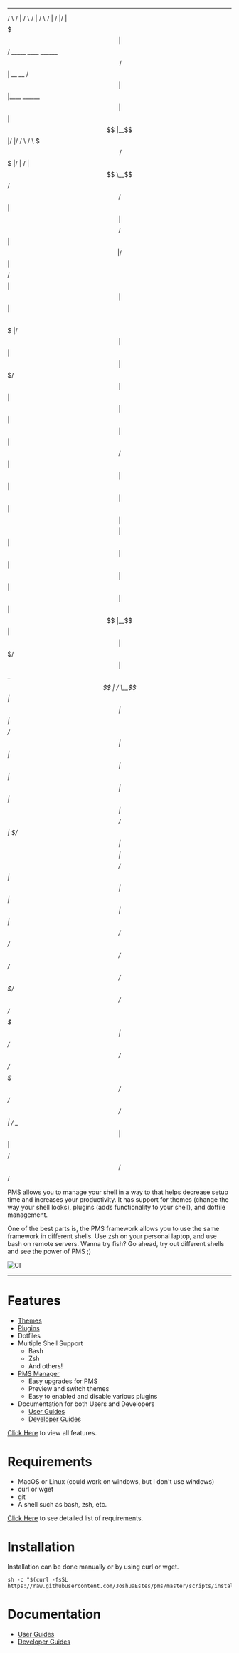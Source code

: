 _______   __                           __       __              ______   __                  __  __
/       \ /  |                         /  \     /  |            /      \ /  |                /  |/  |
$$$$$$$  |$$/  _____  ____    ______   $$  \   /$$ | __    __  /$$$$$$  |$$ |____    ______  $$ |$$ |
$$ |__$$ |/  |/     \/    \  /      \  $$$  \ /$$$ |/  |  /  | $$ \__$$/ $$      \  /      \ $$ |$$ |
$$    $$/ $$ |$$$$$$ $$$$  |/$$$$$$  | $$$$  /$$$$ |$$ |  $$ | $$      \ $$$$$$$  |/$$$$$$  |$$ |$$ |
$$$$$$$/  $$ |$$ | $$ | $$ |$$ |  $$ | $$ $$ $$/$$ |$$ |  $$ |  $$$$$$  |$$ |  $$ |$$    $$ |$$ |$$ |
$$ |      $$ |$$ | $$ | $$ |$$ |__$$ | $$ |$$$/ $$ |$$ \__$$ | /  \__$$ |$$ |  $$ |$$$$$$$$/ $$ |$$ |
$$ |      $$ |$$ | $$ | $$ |$$    $$/  $$ | $/  $$ |$$    $$ | $$    $$/ $$ |  $$ |$$       |$$ |$$ |
$$/       $$/ $$/  $$/  $$/ $$$$$$$/   $$/      $$/  $$$$$$$ |  $$$$$$/  $$/   $$/  $$$$$$$/ $$/ $$/
                            $$ |                    /  \__$$ |
                            $$ |                    $$    $$/
                            $$/                      $$$$$$/

PMS allows you to manage your shell in a way to that helps decrease setup time
and increases your productivity. It has support for themes (change the way your
shell looks), plugins (adds functionality to your shell), and dotfile
management.

One of the best parts is, the PMS framework allows you to use the same
framework in different shells. Use zsh on your personal laptop, and use bash on
remote servers. Wanna try fish? Go ahead, try out different shells and see the
power of PMS ;)

![CI](https://github.com/JoshuaEstes/pms/workflows/CI/badge.svg?branch=master)

---

# Features

* [Themes](https://joshuaestes.github.io/pms/themes.html)
* [Plugins](https://joshuaestes.github.io/pms/plugins.html)
* Dotfiles
* Multiple Shell Support
  * Bash
  * Zsh
  * And others!
* [PMS Manager](https://joshuaestes.github.io/pms/pms-manager.html)
  * Easy upgrades for PMS
  * Preview and switch themes
  * Easy to enabled and disable various plugins
* Documentation for both Users and Developers
  * [User Guides](https://joshuaestes.github.io/pms/)
  * [Developer Guides](https://github.com/JoshuaEstes/pms/wiki)

[Click Here](https://joshuaestes.github.io/pms/features.html) to view all
features.

# Requirements

* MacOS or Linux (could work on windows, but I don't use windows)
* curl or wget
* git
* A shell such as bash, zsh, etc.

[Click Here](https://joshuaestes.github.io/pms/requirements.html) to see
detailed list of requirements.

# Installation

Installation can be done manually or by using curl or wget.

```
sh -c "$(curl -fsSL https://raw.githubusercontent.com/JoshuaEstes/pms/master/scripts/install.sh)"
```

# Documentation

* [User Guides](https://joshuaestes.github.io/pms/)
* [Developer Guides](https://github.com/JoshuaEstes/pms/wiki)
